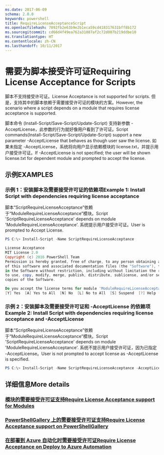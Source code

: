 ```yaml
---
ms.date: 2017-06-09
schema: 2.0.0
keywords: powershell
title: RequireLicenseAcceptanceScript
ms.openlocfilehash: 7092fb2e63b9e2b1eca59cd418317631bff8b172
ms.sourcegitcommit: cd66d4f49ea762a31887af2c72d087b219ddbe10
ms.translationtype: HT
ms.contentlocale: zh-CN
ms.lasthandoff: 10/11/2017
---
```

# <a name="requiring-license-acceptance-for-scripts"></a><span data-ttu-id="0b52e-103">需要为脚本接受许可证</span><span class="sxs-lookup"><span data-stu-id="0b52e-103">Requiring License Acceptance for Scripts</span></span>

<span data-ttu-id="0b52e-104">脚本不支持接受许可证。</span><span class="sxs-lookup"><span data-stu-id="0b52e-104">License Acceptance is not supported for scripts.</span></span> <span data-ttu-id="0b52e-105">但是，支持其中的脚本依赖于需要接受许可证的模块的方案。</span><span class="sxs-lookup"><span data-stu-id="0b52e-105">However, the scenario where a script depends on a module that requires license acceptance is supported.</span></span>

<span data-ttu-id="0b52e-106">脚本命令 (Install-Script/Save-Script/Update-Script) 支持新参数 -AcceptLicense，此参数的行为就好像用户看到了许可证。</span><span class="sxs-lookup"><span data-stu-id="0b52e-106">Script commands(Install-Script/Save-Script/Update-Script) support a new parameter -AcceptLicense that behaves as though user saw the license.</span></span> <span data-ttu-id="0b52e-107">如果未指定 -AcceptLicense，系统将向用户显示依赖模块的 license.txt，并提示用户接受许可证。</span><span class="sxs-lookup"><span data-stu-id="0b52e-107">If -AcceptLicense is not specified; the user will be shown license.txt for dependent module and prompted to accept the license.</span></span>

## <a name="examples"></a><span data-ttu-id="0b52e-108">示例</span><span class="sxs-lookup"><span data-stu-id="0b52e-108">EXAMPLES</span></span>

### <a name="example-1-install-script-with-dependencies-requiring-license-acceptance"></a><span data-ttu-id="0b52e-109">示例 1：安装脚本及需要接受许可证的依赖项</span><span class="sxs-lookup"><span data-stu-id="0b52e-109">Example 1: Install Script with dependencies requiring license acceptance</span></span>
<span data-ttu-id="0b52e-110">脚本“ScriptRequireLicenseAcceptance”依赖于“ModuleRequireLicenseAcceptance”模块。</span><span class="sxs-lookup"><span data-stu-id="0b52e-110">Script 'ScriptRequireLicenseAcceptance' depends on module 'ModuleRequireLicenseAcceptance'.</span></span> <span data-ttu-id="0b52e-111">系统提示用户接受许可证。</span><span class="sxs-lookup"><span data-stu-id="0b52e-111">User is prompted to Accept License.</span></span>
```PowerShell
PS C:\> Install-Script -Name ScriptRequireLicenseAcceptance

License Acceptance
MIT License 2.0
Copyright (c) 2016 PowerShell Team
Permission is hereby granted, free of charge, to any person obtaining a copy
of this software and associated documentation files (the "Software"), to deal
in the Software without restriction, including without limitation the rights
to use, copy, modify, merge, publish, distribute, sublicense, and/or sell
copies of the Software.

Do you accept the license terms for module 'ModuleRequireLicenseAcceptance'.
[Y] Yes  [A] Yes to All  [N] No  [L] No to All  [S] Suspend  [?] Help (default is "N"): 
```

### <a name="example-2-install-script-with-dependencies-requiring-license-acceptance-and--acceptlicense"></a><span data-ttu-id="0b52e-112">示例 2：安装脚本及需要接受许可证和 -AcceptLicense 的依赖项</span><span class="sxs-lookup"><span data-stu-id="0b52e-112">Example 2: Install Script with dependencies requiring license acceptance and -AcceptLicense</span></span>
<span data-ttu-id="0b52e-113">脚本“ScriptRequireLicenseAcceptance”依赖于“ModuleRequireLicenseAcceptance”模块。</span><span class="sxs-lookup"><span data-stu-id="0b52e-113">Script 'ScriptRequireLicenseAcceptance' depends on module 'ModuleRequireLicenseAcceptance'.</span></span> <span data-ttu-id="0b52e-114">系统不提示用户接受许可证，因为已指定 -AcceptLicense。</span><span class="sxs-lookup"><span data-stu-id="0b52e-114">User is not prompted to accept license as -AcceptLicense is specified.</span></span>
```PowerShell
PS C:\> Install-Script -Name ScriptRequireLicenseAcceptance -AcceptLicense
```

## <a name="more-details"></a><span data-ttu-id="0b52e-115">详细信息</span><span class="sxs-lookup"><span data-stu-id="0b52e-115">More details</span></span>
### <a name="require-license-acceptance-support-for-modulesmodulerequirelicenseacceptancemd"></a>[<span data-ttu-id="0b52e-116">模块的需要接受许可证支持</span><span class="sxs-lookup"><span data-stu-id="0b52e-116">Require License Acceptance support for Modules</span></span>](../module/RequireLicenseAcceptance.md)

### <a name="require-license-acceptance-support-on-powershellgallerypsgallerypsgalleryrequireslicenseacceptancemd"></a>[<span data-ttu-id="0b52e-117">PowerShellGallery 上的需要接受许可证支持</span><span class="sxs-lookup"><span data-stu-id="0b52e-117">Require License Acceptance support on PowerShellGallery</span></span>](../../psgallery/psgallery_requires_license_acceptance.md)

### <a name="require-license-acceptance-on-deploy-to-azure-automationpsgallerypsgallerydeploytoazureautomationrequirelicenseacceptancemd"></a>[<span data-ttu-id="0b52e-118">在部署到 Azure 自动化时需要接受许可证</span><span class="sxs-lookup"><span data-stu-id="0b52e-118">Require License Acceptance on Deploy to Azure Automation</span></span>](../../psgallery/psgallery_deploy_to_azure_automation_requireLicenseAcceptance.md)
